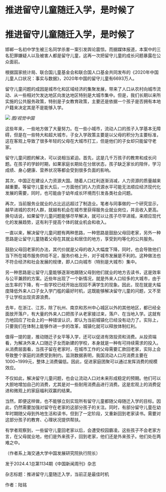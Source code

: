 # 推进留守儿童随迁入学，是时候了

# 推进留守儿童随迁入学，是时候了

邯郸一名初中学生被三名同学杀害一案引发舆论震惊。而据媒体报道，本案中的三名犯罪嫌疑人以及被害人都是留守儿童，这再一次把留守儿童的成长问题暴露在公众面前。

根据国家统计局、联合国儿童基金会和联合国人口基金共同发布的《2020年中国儿童人口状况：事实与数据》，2020年中国的留守儿童有6693万人。

留守儿童问题的成因是城市化和区域经济的集聚发展，带来了人口从农村向城市流动、从一些相对欠发达地区向发达地区特别是大城市集中。但是，我们长期以来所实施的公共服务政策，特别是子女教育政策，主要还是依据一个孩子是否拥有本地户籍来决定其是不是能够入学。

![](https://inews.gtimg.com/news_bt/ORTO2s5qR3koG13vOPogsNOLAzw39LzvKe228HhzRTHCcAA/1000)
_图/视觉中国_

这些年来，一些地方做了大量努力。在一些小城市，流动人口的孩子入学基本无障碍，但是在一些特大和超大城市，子女入学政策主要是以父母的积分为主要标准，这在客观上导致了很多年轻的父母在大城市打工，但是他们的子女却只能留守老家。

留守儿童问题的解决，可以说相当紧迫。首先，这是几千万孩子的教育和成长问题。在孩子的学龄时期，如果家庭长期处在分居状态，孩子缺乏家长的陪伴，学习成绩、身心健康、营养状况等都会受到很多负面的影响。

其次，中国正在建设人力资源大国。随着人口红利逐渐消减，人力资源的质量越来越重要。等留守儿童长大后，一方面他们的人力资源水平可能无法顺应经济现代化发展的需要，同时，也可能由于幼年成长环境而引发各类社会问题。

再次，当前服务业就业的占比远远超过了制造业。笔者与同事做的一个研究显示，越早进城的农村人群，就越有机会在城市里获得服务业就业岗位，并且收入更高。换句话说，如果留守儿童问题能够尽早解决，就可以让孩子尽早进城，来顺应现代化的发展趋势，这有利于提高个体的就业机会和收入。

一直以来，解决留守儿童问题有两种思路，一种思路是鼓励父母回老家，另外一种思路是让留守儿童随着父母在其就业和居住的地方，享受到均等化的公共服务。

鼓励父母回老家的办法，其代价就是父母的收入大幅度下降，同时，也会导致他们当下所在城市服务供给不足，服务价格上升，对于城市发展是不利的。这种做法也不符合经济和社会发展的规律，即人口向城市（特别是大城市）集中。

另一种思路是让留守儿童能够逐渐地跟随父母到他们就业的地方去读书，这是效率与公平兼顾的方案。近些年出现了一个新情况，就是外来人口较多的大城市，由于出生率的下降，有一些学校已经开始出现招不满学生的现象。因此，现在就是大幅度降低外来人口子女入学门槛的最好时机，这既能够解决留守儿童的问题，又不至于让学校出现资源浪费。

去年，在浙江、江苏，除了杭州、南京和苏州中心城区以外的其他地区，都已经全面放开落户，有大量的外来人口把孩子从老家接过来，落户、在当地入学。这就有力地回应了社会上的一种错误认识，即认为当前城镇化已经没有动力了。实际上，只要我们在体制上能够作进一步的改革，城镇化就可以释放体制红利。

值得一提的是，推动随迁子女平等入学，还可以促进有效投资和消费。从投资端看，为解决外来人口随迁子女而新建的学校，本身就是一种有可持续需求的投入。从消费层面看，当孩子留在老家时，在城市工作的父母需要汇款回老家，实际上会导致整个家庭的消费受到制约。监测数据表明，我国流动人口月消费主要在1000~1999元，整体上消费偏低。因此，促进家庭团聚可以通过发挥消费的规模效应。

不仅如此，解决留守儿童问题，也会让流动人口对未来形成稳定的预期。他们可以大胆地增加自己的消费，尤其是对一些耐用消费品进行消费。这是宏观上的消费促进和微观上的家庭福利双赢的结果。

当然，即便这样做，也不能够立刻实现所有留守儿童都随父母随迁入学的目标。因此，仍然需要加强对留守在老家的这部分孩子的关注。同时，有部分留守儿童在幼年时期随父母到外地生活和读书，但到了一定阶段，又重新回到老家读书。需要对这部分孩子的教育、心理状况提供帮扶。

有学者观察到，一些留守儿童回老家以后，会遭受校园霸凌。这些孩子不会老家方言，在父母就业地，他们是外来孩子，回到老家，他们还是外来孩子。他们处在两难之中。

（作者系上海交通大学中国发展研究院执行院长）

发于2024.4.1总第1134期《中国新闻周刊》杂志

杂志标题：推进留守儿童随迁入学，当前正是最佳时机

作者：陆铭

